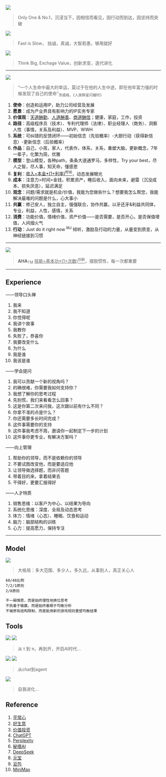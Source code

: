 

![](https://github.com/user-attachments/assets/2f4b9546-e79f-46f8-9b01-49ca293d6e7e)
> Only One & No.1，沉浸当下，因相信而看见，因行动而到达，因坚持而突破

![](https://github.com/user-attachments/assets/6d242926-dcc8-4ecf-b929-75f55d9f8b83)
> Fast is Slow， 拙诚，真诚，大智若愚，够用就好

![](https://github.com/user-attachments/assets/23b2d36e-5ea2-4cae-bd9c-23d484c00e1b)
> Think Big, Exchage Value，创新求变，迭代进化

---

![](https://github.com/user-attachments/assets/fcccae48-b5c2-4287-952d-ba852f024fad)
> “一个人生命中最大的幸运，莫过于在他的人生中途，即在他年富力强的时候发现了自己的使命”<sub>茨威格，《人类群星闪耀时》</sub>

1. **使命**：创造和运用IP，助力公司经营及发展
2. **愿景**：成为产业界具有影响力的IP实务专家
3. **价值观**：<ins>天道酬勤</ins>、<ins>人道酬善</ins>、<ins>商道酬信</ins>；健康，家庭，工作，投资
4. **路径**：高级程序员（技术）、专利代理师（法律）、职业经理人（商务）、洞察人性（事情，关系及利益）、MVP、WWH
5. **系统**：可纠错的反馈闭环——初始信念（先验概率）-大胆行动（获得新信息）-更新信念（后验概率）
6. **作品**：自己，小孩，家人，代表作，体系，关系，重塑大脑，更新概念，7年一辈子，化繁为简，优雅
7. **模型**：登山模型，各种path，条条大道通罗马，多样性，Try your best，尽人之智，尽人事，知天命，懂感恩
8. **复利**：<ins>收入=本金*(1+利率)<sup>时长</sup></ins>，动态发展眼光
9. **成本**：注意力>时间>金钱，积累资产，睡后收入，面向未来，避雷（沉没成本、损失厌恶），延迟满足
10. **观念**：问题/需求就是机会/价值，我能为您做些什么？想要我怎么帮您，我能解决最难的问题是什么，心大事小
11. **共赢**：修己安人，独立自主，强强联合，协作共赢，以牙还牙&利益共同体，专业，利益，人性，感情，关系
12. **消费**：功能价值，情绪价值，资产价值——是否需要，是否开心，是否保值增值，人间烟火气
13. **行动**：Just do it right now <sup>MJ</sup> 倾听，激励及行动的力量，从量变到质变，从神经链接到习惯

---

![](https://github.com/user-attachments/assets/e725ed5d-868b-4200-92e4-c8922abcd935)
> **AHA**<sub>TM</sub>  <ins>技能=基本功*(1+次数)<sup>创新</sup></ins>，摆脱惯性，每一次都重要


---

## Experience

——领导口头禅
1. 我来
2. 我不知道
3. 你觉得呢
4. 我讲个故事
5. 我教你
6. 失败了，恭喜你
7. 我要改变什么
8. 为什么
9. 我是谁
10. 我该是谁

——学会提问
1. 我可以贡献一个新的视角吗？
2. 的确很难，你需要我如何支持你？
3. 我想了解你的思考过程
4. 先别慌，我们来看看怎么回事？
5. 这是你第二次来问我，这次跟以前有什么不同？
6. 你拿不准的点是什么？
7. 你还需要多长时间完成？
8. 这件事需要你的支持
9. 这件事我考虑不周，邀请你一起制定下一步的计划
10. 这件事你更专业，有解决方案吗？

——向上管理
1. 帮助你的领导，而不是依赖你的领导
2. 不要试图改变他，而是要适应他
3. 让领导做选择题，而非问答题
4. 带着目的来，拿着结果去
5. 干得好，更要汇报得好

——人才特质
1. 销售思维：以客户为中心、以结果为导向
2. 系统化思维：深度、全局及动态思考
3. 体力：情绪（心态）、睡眠、饮食和运动
4. 脑力：脑部结构的训练
5. 心力：提高愿力，保持专注

---

## Model

![](https://github.com/user-attachments/assets/f87937f5-1991-4696-897a-ddf78e2e7ff7)
> 大格局：多大范围、多少人，多久远，从事到人，真正关心人


```
60/40比例
7/2/1原则
2/8原则

不一厢情愿，而是始终理性地换位思考
不执着于输赢，而是始终着眼于均衡分析
不被原有结构限制，而是能用新的游戏规则重塑均衡结果

```

## Tools

![](https://github.com/user-attachments/assets/773f2714-731f-4891-8c8d-025bf7412077)
![](https://github.com/user-attachments/assets/4c64f863-9bd2-4793-b684-779138c1f8e9)
> 从 t 到 π，再到开，开启AI时代...

![](https://github.com/user-attachments/assets/3ab1f4bf-416b-4d4d-890b-09d1c3f967ba)
![](https://github.com/user-attachments/assets/a3ac4814-59e5-497b-9819-f81ab22f0f97)
> 从chat到agent

![](https://github.com/user-attachments/assets/9fc82ad5-158d-49b5-9e4d-72db76ff92e5)
> 自我进化...

## Reference

1. [平常心](https://www.sohu.com/a/459267173_761946)
2. [好生意](https://mp.weixin.qq.com/s/VxbhRmntzpgZd5HN-SFR3Q)
3. [价值投资](https://ahatop10.com/)
4. [ChatGPT](https://chatgpt.com/)
5. [Perplexity](https://www.perplexity.ai/)
6. [秘塔AI](https://metaso.cn/)
7. [DeepSeek](https://www.deepseek.com/)
8. [元宝](https://yuanbao.tencent.com/chat/)
9. [豆包](https://www.doubao.com/chat/)
10. [MiniMax](https://agent.minimax.io/)
